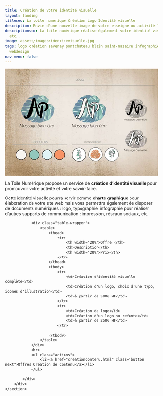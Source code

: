 ```yaml
---
title: Création de votre identité visuelle
layout: landing
titleseo: La toile numerique Création Logo Identité visuelle
description: Envie d'une nouvelle image de votre enseigne ou activité ?
descriptionseo: La toile numérique réalise également votre identité visuelle, Logo,
  etc..
image: assets/images/identitevisuelle.jpg
tags: logo création savenay pontchateau blain saint-nazaire infographie site web internet
  webdesign
nav-menu: false
---
```


<!-- Main -->
<div id="main">

<!-- One -->
<section id="one" class="spotlights">
	<section>
		<a href="#" class="image">
			<img src="assets/images/identitevisuelle.jpg" alt="logo infographie identite visuelle savenay pontchateau saint nazaire blain" data-position="center center" />
		</a>
		<div class="content">
			<div class="inner">
				<p>La Toile Numérique propose un service de <b>création d’Identité visuelle</b> pour promouvoir votre activité et votre savoir-faire.</p>
				<p>Cette identité visuelle pourra servir comme <b>charte graphique</b> pour élaboration de votre site web mais vous permettra également de disposer de documents numériques : logo, typographie, infographie pour réaliser d’autres supports de communication : impression, réseaux sociaux, etc.</p>

				<div class="table-wrapper">
					<table>
						<thead>
							<tr>
								<th width="20%">Offre </th>
								<th>Description</th>
								<th width="20%">Prix</th>
							</tr>
						</thead>
						<tbody>
							<tr>
								<td>Création d'identité visuelle complète</td>
								<td>Création d'un logo, choix d'une typo, icones d'illustration</td>
								<td>à partir de 500€ HT</td>
							</tr>						
							<tr>
								<td>Création de logo</td>
								<td>Création d'un logo ou refonte</td>
								<td>à partir de 250€ HT</td>
							</tr>						

						</tbody>							
					</table>
				</div>
				<hr>
				<ul class="actions">
					<li><a href="creationcontenu.html" class="button next">Offres Création de contenu</a></li>
				</ul>
			
			</div>
		</div>
	</section>
</section>

</div>
